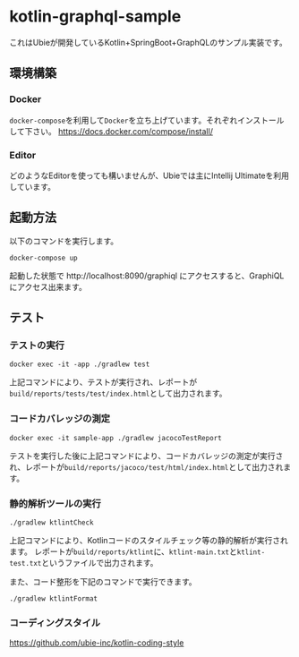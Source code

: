 # kotlin-graphql-sample

これはUbieが開発しているKotlin+SpringBoot+GraphQLのサンプル実装です。

## 環境構築

### Docker

`docker-compose`を利用して`Docker`を立ち上げています。それぞれインストールして下さい。 https://docs.docker.com/compose/install/

### Editor

どのようなEditorを使っても構いませんが、Ubieでは主にIntellij Ultimateを利用しています。

## 起動方法

以下のコマンドを実行します。

```
docker-compose up
```

起動した状態で http://localhost:8090/graphiql にアクセスすると、GraphiQLにアクセス出来ます。

## テスト

### テストの実行

```
docker exec -it -app ./gradlew test
```

上記コマンドにより、テストが実行され、レポートが`build/reports/tests/test/index.html`として出力されます。

### コードカバレッジの測定

```
docker exec -it sample-app ./gradlew jacocoTestReport
```

テストを実行した後に上記コマンドにより、コードカバレッジの測定が実行され、レポートが`build/reports/jacoco/test/html/index.html`として出力されます。

### 静的解析ツールの実行

```
./gradlew ktlintCheck
```

上記コマンドにより、Kotlinコードのスタイルチェック等の静的解析が実行されます。
レポートが`build/reports/ktlint`に、`ktlint-main.txt`と`ktlint-test.txt`というファイルで出力されます。

また、コード整形を下記のコマンドで実行できます。

```
./gradlew ktlintFormat
```

### コーディングスタイル

https://github.com/ubie-inc/kotlin-coding-style


